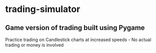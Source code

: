 # trading-simulator
## Game version of trading built using Pygame

Practice trading on Candlestick charts at increased speeds - No actual trading or money is involved

